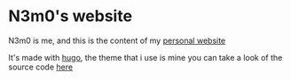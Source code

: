 # N3m0's website

N3m0 is me, and this is the content of my [personal website](n3m0.fr)

It's made with [hugo](https://gohugo.io/), the theme that i use is mine you can take a look of the source code [here](https://github.com/CaptainBoulbi/hugo-theme)
